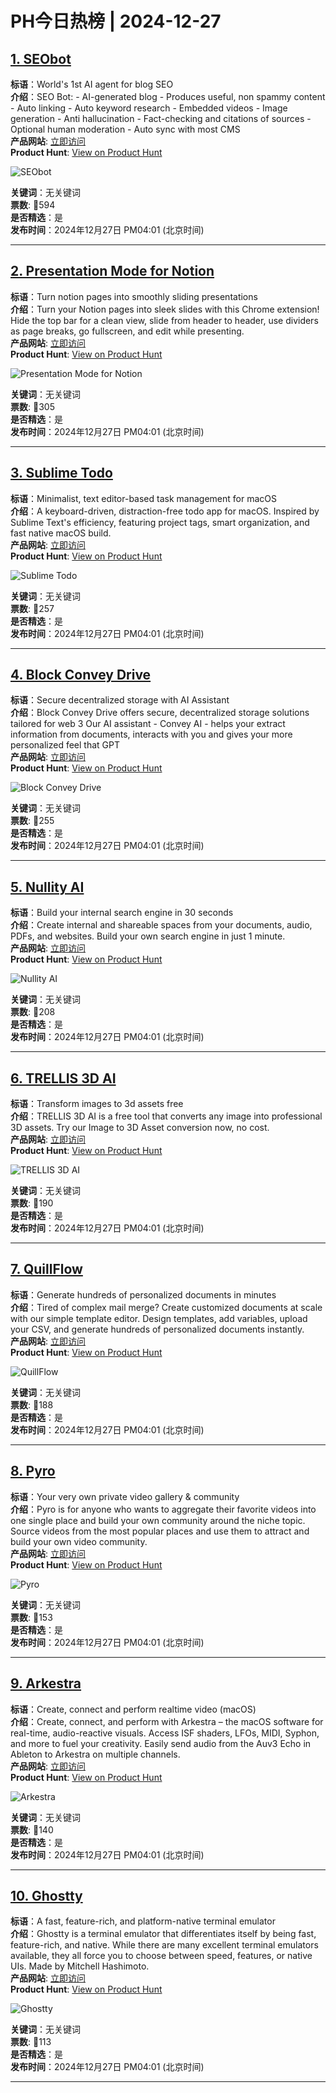 # PH今日热榜 | 2024-12-27

## [1. SEObot](https://www.producthunt.com/posts/seobot?utm_campaign=producthunt-api&utm_medium=api-v2&utm_source=Application%3A+linewalker+%28ID%3A+135281%29)  
**标语**：World's 1st AI agent for blog SEO  
**介绍**：SEO Bot: - AI-generated blog - Produces useful, non spammy content - Auto linking - Auto keyword research - Embedded videos - Image generation - Anti hallucination - Fact-checking and citations of sources - Optional human moderation - Auto sync with most CMS  
**产品网站**: [立即访问](https://www.producthunt.com/r/MIHGL6OVK4XHSB?utm_campaign=producthunt-api&utm_medium=api-v2&utm_source=Application%3A+linewalker+%28ID%3A+135281%29)  
**Product Hunt**: [View on Product Hunt](https://www.producthunt.com/posts/seobot?utm_campaign=producthunt-api&utm_medium=api-v2&utm_source=Application%3A+linewalker+%28ID%3A+135281%29)  

![SEObot](https://ph-files.imgix.net/25a67937-d3e8-41b6-ae4c-68fd4f34b2d4.jpeg?auto=format&fit=crop&frame=1&h=512&w=1024)  

**关键词**：无关键词  
**票数**: 🔺594  
**是否精选**：是  
**发布时间**：2024年12月27日 PM04:01 (北京时间)  

---

## [2. Presentation Mode for Notion](https://www.producthunt.com/posts/presentation-mode-for-notion?utm_campaign=producthunt-api&utm_medium=api-v2&utm_source=Application%3A+linewalker+%28ID%3A+135281%29)  
**标语**：Turn notion pages into smoothly sliding presentations  
**介绍**：Turn your Notion pages into sleek slides with this Chrome extension! Hide the top bar for a clean view, slide from header to header, use dividers as page breaks, go fullscreen, and edit while presenting.  
**产品网站**: [立即访问](https://www.producthunt.com/r/7FLCTHVSJF5HUB?utm_campaign=producthunt-api&utm_medium=api-v2&utm_source=Application%3A+linewalker+%28ID%3A+135281%29)  
**Product Hunt**: [View on Product Hunt](https://www.producthunt.com/posts/presentation-mode-for-notion?utm_campaign=producthunt-api&utm_medium=api-v2&utm_source=Application%3A+linewalker+%28ID%3A+135281%29)  

![Presentation Mode for Notion](https://ph-files.imgix.net/b8b265be-8672-403a-97fe-ea9e07202aa8.png?auto=format&fit=crop&frame=1&h=512&w=1024)  

**关键词**：无关键词  
**票数**: 🔺305  
**是否精选**：是  
**发布时间**：2024年12月27日 PM04:01 (北京时间)  

---

## [3. Sublime Todo](https://www.producthunt.com/posts/sublime-todo?utm_campaign=producthunt-api&utm_medium=api-v2&utm_source=Application%3A+linewalker+%28ID%3A+135281%29)  
**标语**：Minimalist, text editor-based task management for macOS  
**介绍**：A keyboard-driven, distraction-free todo app for macOS. Inspired by Sublime Text's efficiency, featuring project tags, smart organization, and fast native macOS build.  
**产品网站**: [立即访问](https://www.producthunt.com/r/OWR42X22R754EO?utm_campaign=producthunt-api&utm_medium=api-v2&utm_source=Application%3A+linewalker+%28ID%3A+135281%29)  
**Product Hunt**: [View on Product Hunt](https://www.producthunt.com/posts/sublime-todo?utm_campaign=producthunt-api&utm_medium=api-v2&utm_source=Application%3A+linewalker+%28ID%3A+135281%29)  

![Sublime Todo](https://ph-files.imgix.net/3d84206a-eb64-483d-8229-a33f6f6fe699.png?auto=format&fit=crop&frame=1&h=512&w=1024)  

**关键词**：无关键词  
**票数**: 🔺257  
**是否精选**：是  
**发布时间**：2024年12月27日 PM04:01 (北京时间)  

---

## [4. Block Convey Drive](https://www.producthunt.com/posts/block-convey-drive?utm_campaign=producthunt-api&utm_medium=api-v2&utm_source=Application%3A+linewalker+%28ID%3A+135281%29)  
**标语**：Secure decentralized storage with AI Assistant  
**介绍**：Block Convey Drive offers secure, decentralized storage solutions tailored for web 3 Our AI assistant - Convey AI - helps your extract information from documents, interacts with you and gives your more personalized feel that GPT  
**产品网站**: [立即访问](https://www.producthunt.com/r/YYVASS72G32N65?utm_campaign=producthunt-api&utm_medium=api-v2&utm_source=Application%3A+linewalker+%28ID%3A+135281%29)  
**Product Hunt**: [View on Product Hunt](https://www.producthunt.com/posts/block-convey-drive?utm_campaign=producthunt-api&utm_medium=api-v2&utm_source=Application%3A+linewalker+%28ID%3A+135281%29)  

![Block Convey Drive](https://ph-files.imgix.net/1b00c72d-f5b5-49d9-b19e-895c8600f8bc.png?auto=format&fit=crop&frame=1&h=512&w=1024)  

**关键词**：无关键词  
**票数**: 🔺255  
**是否精选**：是  
**发布时间**：2024年12月27日 PM04:01 (北京时间)  

---

## [5. Nullity AI](https://www.producthunt.com/posts/nullity-ai?utm_campaign=producthunt-api&utm_medium=api-v2&utm_source=Application%3A+linewalker+%28ID%3A+135281%29)  
**标语**：Build your internal search engine in 30 seconds  
**介绍**：Create internal and shareable spaces from your documents, audio, PDFs, and websites. Build your own search engine in just 1 minute.  
**产品网站**: [立即访问](https://www.producthunt.com/r/R4ZLHBAGYFUGOX?utm_campaign=producthunt-api&utm_medium=api-v2&utm_source=Application%3A+linewalker+%28ID%3A+135281%29)  
**Product Hunt**: [View on Product Hunt](https://www.producthunt.com/posts/nullity-ai?utm_campaign=producthunt-api&utm_medium=api-v2&utm_source=Application%3A+linewalker+%28ID%3A+135281%29)  

![Nullity AI](https://ph-files.imgix.net/160b7a07-daab-4135-9d26-9f746446c87b.png?auto=format&fit=crop&frame=1&h=512&w=1024)  

**关键词**：无关键词  
**票数**: 🔺208  
**是否精选**：是  
**发布时间**：2024年12月27日 PM04:01 (北京时间)  

---

## [6. TRELLIS 3D AI](https://www.producthunt.com/posts/trellis-3d-ai?utm_campaign=producthunt-api&utm_medium=api-v2&utm_source=Application%3A+linewalker+%28ID%3A+135281%29)  
**标语**：Transform images to 3d assets free  
**介绍**：TRELLIS 3D AI is a free tool that converts any image into professional 3D assets. Try our Image to 3D Asset conversion now, no cost.  
**产品网站**: [立即访问](https://www.producthunt.com/r/FNDDSOYCV34HS7?utm_campaign=producthunt-api&utm_medium=api-v2&utm_source=Application%3A+linewalker+%28ID%3A+135281%29)  
**Product Hunt**: [View on Product Hunt](https://www.producthunt.com/posts/trellis-3d-ai?utm_campaign=producthunt-api&utm_medium=api-v2&utm_source=Application%3A+linewalker+%28ID%3A+135281%29)  

![TRELLIS 3D AI](https://ph-files.imgix.net/7b771267-164e-4553-a021-0c4536a114d2.jpeg?auto=format&fit=crop&frame=1&h=512&w=1024)  

**关键词**：无关键词  
**票数**: 🔺190  
**是否精选**：是  
**发布时间**：2024年12月27日 PM04:01 (北京时间)  

---

## [7. QuillFlow](https://www.producthunt.com/posts/quillflow?utm_campaign=producthunt-api&utm_medium=api-v2&utm_source=Application%3A+linewalker+%28ID%3A+135281%29)  
**标语**：Generate hundreds of personalized documents in minutes  
**介绍**：Tired of complex mail merge? Create customized documents at scale with our simple template editor. Design templates, add variables, upload your CSV, and generate hundreds of personalized documents instantly.  
**产品网站**: [立即访问](https://www.producthunt.com/r/QXVUNEXNMX76UT?utm_campaign=producthunt-api&utm_medium=api-v2&utm_source=Application%3A+linewalker+%28ID%3A+135281%29)  
**Product Hunt**: [View on Product Hunt](https://www.producthunt.com/posts/quillflow?utm_campaign=producthunt-api&utm_medium=api-v2&utm_source=Application%3A+linewalker+%28ID%3A+135281%29)  

![QuillFlow](https://ph-files.imgix.net/247d7ced-79bf-48a4-9505-99e24cab261b.png?auto=format&fit=crop&frame=1&h=512&w=1024)  

**关键词**：无关键词  
**票数**: 🔺188  
**是否精选**：是  
**发布时间**：2024年12月27日 PM04:01 (北京时间)  

---

## [8. Pyro](https://www.producthunt.com/posts/pyro-3?utm_campaign=producthunt-api&utm_medium=api-v2&utm_source=Application%3A+linewalker+%28ID%3A+135281%29)  
**标语**：Your very own private video gallery & community  
**介绍**：Pyro is for anyone who wants to aggregate their favorite videos into one single place and build your own community around the niche topic. Source videos from the most popular places and use them to attract and build your own video community.  
**产品网站**: [立即访问](https://www.producthunt.com/r/B3JZB5FUN5LPRA?utm_campaign=producthunt-api&utm_medium=api-v2&utm_source=Application%3A+linewalker+%28ID%3A+135281%29)  
**Product Hunt**: [View on Product Hunt](https://www.producthunt.com/posts/pyro-3?utm_campaign=producthunt-api&utm_medium=api-v2&utm_source=Application%3A+linewalker+%28ID%3A+135281%29)  

![Pyro](https://ph-files.imgix.net/1d3c9bf5-aeba-4a34-b8a7-e0d4a4de94a2.jpeg?auto=format&fit=crop&frame=1&h=512&w=1024)  

**关键词**：无关键词  
**票数**: 🔺153  
**是否精选**：是  
**发布时间**：2024年12月27日 PM04:01 (北京时间)  

---

## [9. Arkestra](https://www.producthunt.com/posts/arkestra?utm_campaign=producthunt-api&utm_medium=api-v2&utm_source=Application%3A+linewalker+%28ID%3A+135281%29)  
**标语**：Create, connect and perform realtime video (macOS)  
**介绍**：Create, connect, and perform with Arkestra – the macOS software for real-time, audio-reactive visuals. Access ISF shaders, LFOs, MIDI, Syphon, and more to fuel your creativity. Easily send audio from the Auv3 Echo in Ableton to Arkestra on multiple channels.  
**产品网站**: [立即访问](https://www.producthunt.com/r/TZWPFUCAWMTAFB?utm_campaign=producthunt-api&utm_medium=api-v2&utm_source=Application%3A+linewalker+%28ID%3A+135281%29)  
**Product Hunt**: [View on Product Hunt](https://www.producthunt.com/posts/arkestra?utm_campaign=producthunt-api&utm_medium=api-v2&utm_source=Application%3A+linewalker+%28ID%3A+135281%29)  

![Arkestra](https://ph-files.imgix.net/9d6c34dd-9d50-44a2-8e3c-2b9145f495d3.png?auto=format&fit=crop&frame=1&h=512&w=1024)  

**关键词**：无关键词  
**票数**: 🔺140  
**是否精选**：是  
**发布时间**：2024年12月27日 PM04:01 (北京时间)  

---

## [10. Ghostty](https://www.producthunt.com/posts/ghostty?utm_campaign=producthunt-api&utm_medium=api-v2&utm_source=Application%3A+linewalker+%28ID%3A+135281%29)  
**标语**：A fast, feature-rich, and platform-native terminal emulator  
**介绍**：Ghostty is a terminal emulator that differentiates itself by being fast, feature-rich, and native. While there are many excellent terminal emulators available, they all force you to choose between speed, features, or native UIs. Made by Mitchell Hashimoto.  
**产品网站**: [立即访问](https://www.producthunt.com/r/LVXRFS4KUUCCU2?utm_campaign=producthunt-api&utm_medium=api-v2&utm_source=Application%3A+linewalker+%28ID%3A+135281%29)  
**Product Hunt**: [View on Product Hunt](https://www.producthunt.com/posts/ghostty?utm_campaign=producthunt-api&utm_medium=api-v2&utm_source=Application%3A+linewalker+%28ID%3A+135281%29)  

![Ghostty](https://ph-files.imgix.net/9c0f3e67-6038-405c-8fc2-f1048fa2629c.png?auto=format&fit=crop&frame=1&h=512&w=1024)  

**关键词**：无关键词  
**票数**: 🔺113  
**是否精选**：是  
**发布时间**：2024年12月27日 PM04:01 (北京时间)  

---

